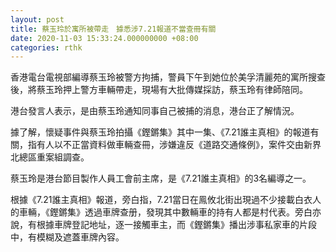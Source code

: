 ```yaml
---
layout: post
title: 蔡玉玲於寓所被帶走　據悉涉7.21報道不當查冊有關
date: 2020-11-03 15:33:24.000000000 +08:00
categories: rthk
---
```


香港電台電視部編導蔡玉玲被警方拘捕，警員下午到她位於美孚清麗苑的寓所搜查後，將蔡玉玲押上警方車輛帶走，現場有大批傳媒採訪，蔡玉玲有律師陪同。

港台發言人表示，是由蔡玉玲通知同事自己被捕的消息，港台正了解情況。

據了解，懷疑事件與蔡玉玲拍攝《鏗鏘集》其中一集、《7.21誰主真相》的報道有關，指有人以不正當資料做車輛查冊，涉嫌違反《道路交通條例》，案件交由新界北總區重案組調查。

蔡玉玲是港台節目製作人員工會前主席，是《7.21誰主真相》的3名編導之一。

根據《7.21誰主真相》報道，旁白指，7.21當日在鳯攸北街出現過不少接載白衣人的車輛，《鏗鏘集》透過車牌查册，發現其中數輛車的持有人都是村代表。旁白亦說，有根據車牌登記地址，逐一接觸車主，而《鏗鏘集》播出涉事私家車的片段中，有模糊及遮蓋車牌內容。

